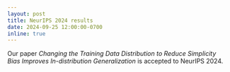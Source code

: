 ```yaml
---
layout: post
title: NeurIPS 2024 results
date: 2024-09-25 12:00:00-0700
inline: true
---
```


Our paper *Changing the Training Data Distribution to Reduce Simplicity Bias Improves In-distribution Generalization* is accepted to NeurIPS 2024.